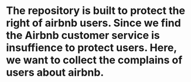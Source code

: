 # The repository is built to protect the right of airbnb users. Since we find the Airbnb customer service is insuffience to protect users. Here, we want to collect the complains of users about airbnb. 


